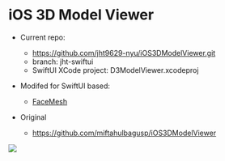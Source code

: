 # iOS 3D Model Viewer

- Current repo:

  - https://github.com/jht9629-nyu/iOS3DModelViewer.git
  - branch: jht-swiftui
  - SwiftUI XCode project: D3ModelViewer.xcodeproj

- Modifed for SwiftUI based:

  - [FaceMesh](https://github.com/mobilelabclass-itp/07-FaceMesh)

- Original
  - https://github.com/miftahulbagusp/iOS3DModelViewer

![](preview.gif)
